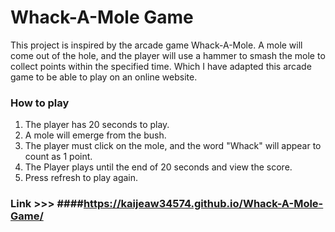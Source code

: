 # Whack-A-Mole Game

This project is inspired by the arcade game Whack-A-Mole. A mole will come out of the hole, and the player will use a hammer to smash the mole to collect points within the specified time. Which I have adapted this arcade game to be able to play on an online website.

### How to play
  1. The player has 20 seconds to play.
  2. A mole will emerge from the bush.
  3. The player must click on the mole, and the word "Whack" will appear to count as 1 point.
  4. The Player plays until the end of 20 seconds and view the score.
  5. Press refresh to play again.

### Link >>> ####https://kaijeaw34574.github.io/Whack-A-Mole-Game/

